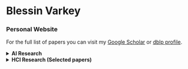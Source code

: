 # Blessin Varkey
### Personal Website 

For the full list of papers you can visit my [Google Scholar](https://scholar.google.co.in/citations?user=LyH1LVAAAAAJ&hl=en) or [dblp profile](https://dblp.org/pid/176/4218.html). 


<details><summary><strong>AI Research </strong></summary> 
<br>

  1. [Gaze-based Screening of Autistic Traits for Adolescents and Young Adults using Prosaic Videos](https://dl.acm.org/doi/abs/10.1145/3378393.3402242)
    > Abstract: Autism Spectrum Disorder (ASD) is a universal and often lifelong neuro-developmental disorder. Individuals with ASD often present comorbidities such as epilepsy, depression, and anxiety. In the United States, in 2014, 1 out of 68 people was affected by autism, but worldwide, the number of affected people drops to 1 in 160. This disparity is primarily due to underdiagnosis and unreported cases in resource-constrained environments. Wiggins et al. 1 found that, in the US, children of color are under-identified with ASD. Missing a diagnosis is not without consequences; approximately 26% of adults with ASD are under-employed, and are under-enrolled in higher education. Unfortunately, ASD diagnosis is not straightforward and involves a subjective assessment of the patient's behavior. Because such assessments can be noisy and even non-existent in low-resource environments, many cases go unidentified. Many such cases remain undiagnosed even when the patient reaches adolescence or adulthood. There is a need for an objective, low-cost, and ubiquitous approach to diagnose ASD. Autism is often characterized by symptoms such as limited interpersonal and social communication skills, and difficulty in face recognition and emotion interpretation. When watching video media, these symptoms can manifest as reduced eye fixation, resulting in characteristic gaze behaviors. Thus, we developed an approach to screen patients with ASD using their gaze behavior while they watch videos on a laptop screen. We used a dedicated eye tracker to record the participant's gaze. With data from 60 participants (35 with ASD and 25 without ASD), our algorithm demonstrates 92.5% classification accuracy after the participants watched 15 seconds of the video. We also developed a proof-of-concept regression model that estimates the severity of the condition and achieves a mean absolute error of 2.03 on the Childhood Autism Rating Scale (CARS). One of the most common approaches to identify individuals with ASD involves studying family home videos and investigating an infant's gaze and interactions with their families. However, having an expert carefully inspect hours of home video is expensive and unscalable. Our approach is more accessible and ubiquitous as we can directly sense the gaze of the user while they watch videos. Such sensing can be directly deployed on billions of smartphones around the world that are equipped with a front-facing camera. In our current exploration, we use a dedicated eye-tracker but achieving similar performance using an unmodified s martphone c amera is not far-fetched. Our results demonstrate that passively tracking a user's gaze pattern while they watch videos on a screen can enable robust identification of individuals with ASD. Past work has used specially-created visual content to detect ASD, but getting large sets of the population to watch specific videos is hard. Thus, we focus on generic content and selected four prosaic video scenes as a proof of concept. Our research team includes experienced psychologists to inform the study design and contextualize the performance of the final system. Although our gaze tracking approach cannot yet replace a clinical assessment, we believe it could be valuable for screening individuals passively, as they consume media content on computing devices (e.g., YouTube, Netflix, in-game cut scenes). We believe our efforts in estimating condition severity is also an essential first step towards building an entirely automated, in-home screening, and condition management tool. With rapid advancements in gaze tracking on consumer devices (e.g., Apple iPhone, HTC Vive), autism detection could be included on modern computing devices as a downloadable app or background feature, and potentially reduce the number of undiagnosed cases. Such a system could also track the efficacy of treatment and interventions. Additionally, ASD detection could be used to automatically adapt user interfaces, which has been shown to improve accessibility.
    2. [VisualMath: An Automated Visualization System for Understanding Math Word-Problems](https://dl.acm.org/doi/abs/10.1145/3030024.3040989)
      > Math word problems are difficult for students to start with since they involve understanding the problem? s context and abstracting out its underlying mathematical operations. A visual understanding of the problem at hand can be very useful for the comprehension of the problem. We present a system VisualMath that uses machine learning tools and crafted visual logic to automatically generate appropriate visualizations from the text of the word-problems and solve it. We demonstrate the improvements in the understanding of math word-problems by conducting a user study and learning of meaning of relevant new words by students.

</details>


<details><summary><strong>HCI Research (Selected papers) </strong></summary> 
<br>

### [Promoting joint attention with computer supported collaboration in children with autism](https://dl.acm.org/doi/abs/10.1145/2982142.2982166)

**Abstract**

> There exists mounting evidence in favor of computer supported autism interventions at the individual level. However, the potential benefits of using computer supported collaboration to encourage social interactions between individuals with autism and typically developed individuals are underexplored, particularly in developing regions. We present an exploratory study of a collaborative gesture-based application, Balloons. The application encourages joint attention, which is defined as the shared attention between two individuals towards the same object. Using mixed methods, we evaluated Balloons for three weeks in New Delhi with ten medium-low functioning autistic children. Our findings suggest that employing CSC interventions for children with autism in India provide (a) observable improvements in social interaction with typically developed peers, (b) the opportunity to customize and individualize intervention to cater to a large spectrum of children and (c) the potential opportunity of reducing fears of certain objects.

### [Designing gesture-based applications for individuals with developmental disabilities: guidelines from user studies in India](https://dl.acm.org/doi/abs/10.1145/3161710)

**Abstract**

> Gesture interaction provides a multitude of benefits to individuals with developmental disabilities, from enhancing social, motor and cognitive skills to providing a safe and controlled environment for simulating real-world scenarios. As gesture-based applications gain ground in the special education domain, we study their potential in the Indian context. Together with Tamana, an NGO in New Delhi, we have been conducting a series of exploratory user studies since October 2013. This includes the design and evaluation of three gesture-based applications to impart social and life skills to individuals with developmental disabilities. The Kirana application employs socially appropriate gestures to teach the life skill of buying day-to-day items from a local Indian grocery. Balloons promotes joint attention skills through collaborative interaction. HOPE improves motor coordination and social and cognitive skills, with increasing levels of difficulty. Based on studies with these applications, this article presents guidelines for designing gesture-based applications for individuals with developmental disabilities. The guidelines focus on (a) designing applications that cater to a larger group of individuals to encourage collaboration and inclusion, for instance, providing easy and controllable transitions between different task levels, and balancing interaction and content complexity; (b) addressing the challenges in conducting research in this domain, with respect to ethical and procedural decisions; and (c) designing for technology acceptance within the Indian context, for example, by following a collaborative and stakeholder inclusive approach, and addressing apprehensions towards technology adoption. These guidelines aim to benefit other practitioners working in this domain and especially in the educational technology context of India.


### [Computer assisted autism interventions for india](https://dl.acm.org/doi/abs/10.1145/3010915.3011007)

**Abstract**

> Early intervention is critical for children with autism. To provide affordable computer assisted therapies for developing countries, we construct infrastructures for translating and adapting early intervention programs such as TOBY to an Indian context. A Hindi prototype is built and two trials are conducted, showing that the technology was accepted and that the children learnt skills using both language versions, with the children using the Hindi prototype achieving slightly better measurable outcomes.


### Contact Me

| Contact Method |  |
| --- | --- |
| Professional Email | blessinvarkey@tamana.ngo |
| Personal Email | blessinvarkey@gmail.com |
| LinkedIn | [linkedin.com/in/blessinvarkey/](https://www.linkedin.com/in/blessinvarkey/) |
